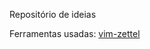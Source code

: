 Repositório de ideias

Ferramentas usadas:
        [vim-zettel](https://github.com/michal-h21/vim-zettel)

        
